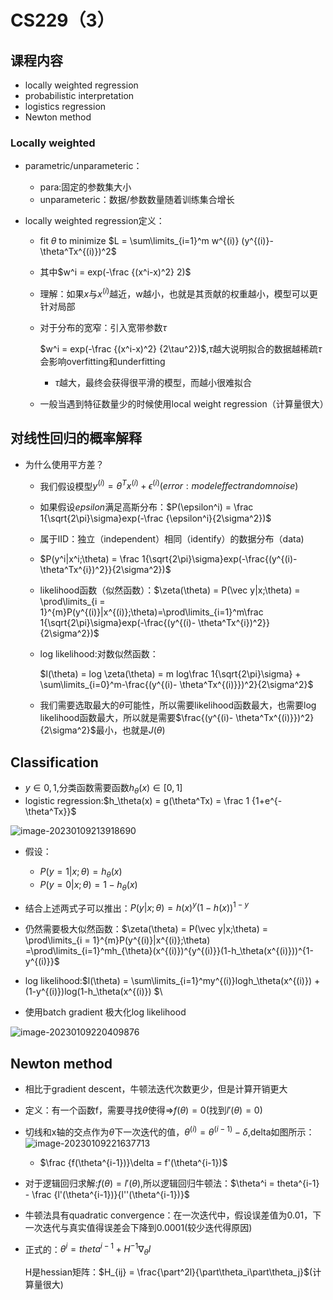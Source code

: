 # CS229（3）

## 课程内容

- locally weighted regression
- probabilistic interpretation
- logistics regression
- Newton method





### Locally weighted

- parametric/unparameteric：

  - para:固定的参数集大小
  - unparameteric：数据/参数数量随着训练集合增长

- locally weighted regression定义：

  - fit $\theta$ to minimize $L = \sum\limits_{i=1}^m w^{(i)} (y^{(i)}- \theta^Tx^{(i)})^2$

  - 其中$w^i = exp(-\frac {(x^i-x)^2} 2)$

  - 理解：如果$x$与$x^{(i)}$越近，w越小，也就是其贡献的权重越小，模型可以更针对局部

  - 对于分布的宽窄：引入宽带参数$\tau$

    $w^i = exp(-\frac {(x^i-x)^2} {2\tau^2})$,$\tau$越大说明拟合的数据越稀疏$\tau$会影响overfitting和underfitting

    - $\tau$越大，最终会获得很平滑的模型，而越小很难拟合

  - 一般当遇到特征数量少的时候使用local weight regression（计算量很大）



## 对线性回归的概率解释

- 为什么使用平方差？

  - 我们假设模型$y^{(i)} = \theta^Tx^{(i)}  + \epsilon^{(i)}(error : model effect random noise)$

  - 如果假设$epsilon$满足高斯分布：$P(\epsilon^i) = \frac 1{\sqrt{2\pi}\sigma}exp(-\frac {\epsilon^i}{2\sigma^2})$

  - 属于IID：独立（independent）相同（identify）的数据分布（data)

  - $P(y^i|x^i;\theta) = \frac 1{\sqrt{2\pi}\sigma}exp(-\frac{(y^{(i)- \theta^Tx^{i})^2}}{2\sigma^2})$

  - likelihood函数（似然函数）：$\zeta(\theta) = P(\vec y|x;\theta) = \prod\limits_{i = 1}^{m}P(y^{(i)}|x^{(i)};\theta)=\prod\limits_{i=1}^m\frac 1{\sqrt{2\pi}\sigma}exp(-\frac{(y^{(i)- \theta^Tx^{i})^2}}{2\sigma^2})$

  - log likelihood:对数似然函数：

    $l(\theta) = log \zeta(\theta) = m log\frac 1{\sqrt{2\pi}\sigma} + \sum\limits_{i=0}^m-\frac{(y^{(i)- \theta^Tx^{(i)}})^2}{2\sigma^2}$

  - 我们需要选取最大的$\theta$可能性，所以需要likelihood函数最大，也需要log likelihood函数最大，所以就是需要$\frac{(y^{(i)- \theta^Tx^{(i)}})^2}{2\sigma^2}$最小，也就是$J(\theta)$



## Classification

- $y\in{0,1}$,分类函数需要函数$h_\theta(x) \in [0,1]$
- logistic regression:$h_\theta(x) = g(\theta^Tx) = \frac 1 {1+e^{-\theta^Tx}}$ 

![image-20230109213918690](http://typora-yy.oss-cn-hangzhou.aliyuncs.com/img/image-20230109213918690.png)

- 假设：
  - $P(y=1|x;\theta) = h_\theta(x)$
  - $P(y = 0|x;\theta) = 1 - h_\theta(x)$
- 结合上述两式子可以推出：$P(y|x;\theta) = h(x)^y(1-h(x))^{1-y}$

- 仍然需要极大似然函数：$\zeta(\theta) = P(\vec y|x;\theta) = \prod\limits_{i = 1}^{m}P(y^{(i)}|x^{(i)};\theta) =\prod\limits_{i=1}^mh_{\theta}(x^{(i)})^{y^{(i)}}(1-h_\theta(x^{(i)}))^{1-y^{(i)}}$
- log likelihood:$l(\theta) = \sum\limits_{i=1}^my^{(i)}logh_\theta(x^{(i)}) + (1-y^{(i)})log(1-h_\theta(x^{(i)}) $\
- 使用batch gradient 极大化log likelihood

![image-20230109220409876](http://typora-yy.oss-cn-hangzhou.aliyuncs.com/img/image-20230109220409876.png)



## Newton method

- 相比于gradient descent，牛顿法迭代次数更少，但是计算开销更大
- 定义：有一个函数f，需要寻找$\theta$使得=>$f(\theta) = 0$(找到$l'(\theta) = 0$)
- 切线和x轴的交点作为$\theta$下一次迭代的值，$\theta^{(i)} = \theta^{(i-1)} - \delta$,delta如图所示：![image-20230109221637713](http://typora-yy.oss-cn-hangzhou.aliyuncs.com/img/image-20230109221637713.png)
  - $\frac {f(\theta^{i-1})}\delta = f'(\theta^{i-1})$

- 对于逻辑回归求解:$f(\theta) = l'(\theta)$,所以逻辑回归牛顿法：$\theta^i = theta^{i-1} - \frac {l'(\theta^{i-1})}{l''(\theta^{i-1})}$

- 牛顿法具有quadratic convergence：在一次迭代中，假设误差值为0.01，下一次迭代与真实值得误差会下降到0.0001(较少迭代得原因)

- 正式的：$\theta^i = theta^{i-1} + H^{-1}\nabla_\theta l$

  H是hessian矩阵：$H_{ij} = \frac{\part^2l}{\part\theta_i\part\theta_j}$(计算量很大)